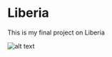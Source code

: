 # Liberia

This is my final project on Liberia

![alt text](https://github.com/wicked-problems/final_project/details.png "Administrative Subdivisions of Liberia")

